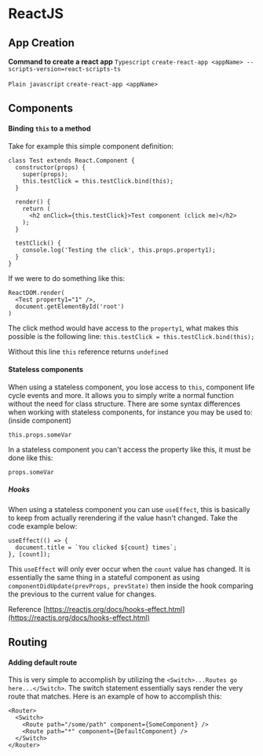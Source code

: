 # ReactJS

## App Creation
**Command to create a react app**
`Typescript`
`create-react-app <appName> --scripts-version=react-scripts-ts`

`Plain javascript`
`create-react-app <appName>`

## Components

#### Binding `this` to a method
Take for example this simple component definition:
```
class Test extends React.Component {
  constructor(props) {
    super(props);
    this.testClick = this.testClick.bind(this);
  }

  render() {
    return (
      <h2 onClick={this.testClick}>Test component (click me)</h2>
    );
  }

  testClick() {
    console.log('Testing the click', this.props.property1);
  }
}
```

If we were to do something like this: 
```
ReactDOM.render(
  <Test property1="1" />,
  document.getElementById('root')
)
```

The click method would have access to the `property1`, what makes this possible is the following line:
`this.testClick = this.testClick.bind(this);`

Without this line `this` reference returns `undefined`

#### Stateless components
When using a stateless component, you lose access to `this`, component life cycle events and more. It allows you to simply write a normal function without the need for class structure. There are some syntax differences when working with stateless components, for instance you may be used to: (inside component)

`this.props.someVar`

In a stateless component you can't access the property like this, it must be done like this:

`props.someVar`

##### Hooks
When using a stateless component you can use `useEffect`, this is basically to keep from actually rerendering if the value hasn't changed. Take the code example below:

```
useEffect(() => {
  document.title = `You clicked ${count} times`;
}, [count]);
```

This `useEffect` will only ever occur when the `count` value has changed. It is essentially the same thing in a stateful component as using `componentDidUpdate(prevProps, prevState)` then inside the hook comparing the previous to the current value for changes.

Reference [https://reactjs.org/docs/hooks-effect.html](https://reactjs.org/docs/hooks-effect.html)

## Routing

#### Adding default route
This is very simple to accomplish by utilizing the `<Switch>...Routes go here...</Switch>`. The switch statement essentially says render the very route that matches. Here is an example of how to accomplish this:

```
<Router>
  <Switch>
    <Route path="/some/path" component={SomeComponent} />
    <Route path="*" component={DefaultComponent} />
  </Switch>
</Router> 
```



